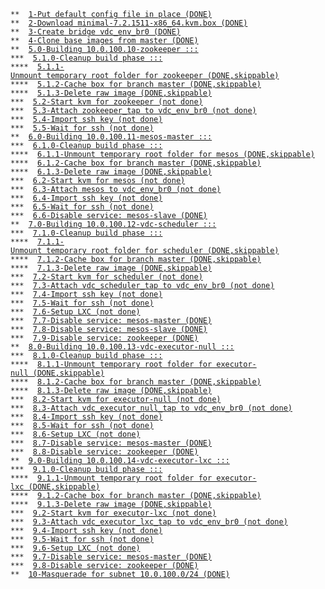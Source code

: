 <code>&#42;&#42;&nbsp;&nbsp;<a href="/./ind-steps/common.source#L45">1-Put&nbsp;default&nbsp;config&nbsp;file&nbsp;in&nbsp;place&nbsp;(DONE)</a></code><br>
<code>&#42;&#42;&nbsp;&nbsp;<a href="/./ind-steps/common.source#L35">2-Download&nbsp;minimal-7.2.1511-x86_64.kvm.box&nbsp;(DONE)</a></code><br>
<code>&#42;&#42;&nbsp;&nbsp;<a href="/./ind-steps/common.source#L9">3-Create&nbsp;bridge&nbsp;vdc_env_br0&nbsp;(DONE)</a></code><br>
<code>&#42;&#42;&nbsp;&nbsp;<a href="/./build.sh#L51">4-Clone&nbsp;base&nbsp;images&nbsp;from&nbsp;master&nbsp;(DONE)</a></code><br>
<code>&#42;&#42;&nbsp;&nbsp;<a href="/./build.sh#L60">5.0-Building&nbsp;10.0.100.10-zookeeper&nbsp;:::</a></code><br>
<code>&#42;&#42;&#42;&nbsp;&nbsp;<a href="/./ind-steps/step-box/boot.sh#L4">5.1.0-Cleanup&nbsp;build&nbsp;phase&nbsp;:::</a></code><br>
<code>&#42;&#42;&#42;&#42;&nbsp;&nbsp;<a href="/./ind-steps/step-box/common.source#L47">5.1.1-Unmount&nbsp;temporary&nbsp;root&nbsp;folder&nbsp;for&nbsp;zookeeper&nbsp;(DONE,skippable)</a></code><br>
<code>&#42;&#42;&#42;&#42;&nbsp;&nbsp;<a href="/./ind-steps/step-box/boot.sh#L9">5.1.2-Cache&nbsp;box&nbsp;for&nbsp;branch&nbsp;master&nbsp;(DONE,skippable)</a></code><br>
<code>&#42;&#42;&#42;&#42;&nbsp;&nbsp;<a href="/./ind-steps/step-box/boot.sh#L16">5.1.3-Delete&nbsp;raw&nbsp;image&nbsp;(DONE,skippable)</a></code><br>
<code>&#42;&#42;&#42;&nbsp;&nbsp;<a href="/./ind-steps/step-box/boot.sh#L24">5.2-Start&nbsp;kvm&nbsp;for&nbsp;zookeeper&nbsp;(not&nbsp;done)</a></code><br>
<code>&#42;&#42;&#42;&nbsp;&nbsp;<a href="/./ind-steps/step-box/boot.sh#L56">5.3-Attach&nbsp;zookeeper_tap&nbsp;to&nbsp;vdc_env_br0&nbsp;(not&nbsp;done)</a></code><br>
<code>&#42;&#42;&#42;&nbsp;&nbsp;<a href="/./ind-steps/step-ssh/boot.sh#L4">5.4-Import&nbsp;ssh&nbsp;key&nbsp;(not&nbsp;done)</a></code><br>
<code>&#42;&#42;&#42;&nbsp;&nbsp;<a href="/./ind-steps/step-ssh/boot.sh#L12">5.5-Wait&nbsp;for&nbsp;ssh&nbsp;(not&nbsp;done)</a></code><br>
<code>&#42;&#42;&nbsp;&nbsp;<a href="/./build.sh#L60">6.0-Building&nbsp;10.0.100.11-mesos-master&nbsp;:::</a></code><br>
<code>&#42;&#42;&#42;&nbsp;&nbsp;<a href="/./ind-steps/step-box/boot.sh#L4">6.1.0-Cleanup&nbsp;build&nbsp;phase&nbsp;:::</a></code><br>
<code>&#42;&#42;&#42;&#42;&nbsp;&nbsp;<a href="/./ind-steps/step-box/common.source#L47">6.1.1-Unmount&nbsp;temporary&nbsp;root&nbsp;folder&nbsp;for&nbsp;mesos&nbsp;(DONE,skippable)</a></code><br>
<code>&#42;&#42;&#42;&#42;&nbsp;&nbsp;<a href="/./ind-steps/step-box/boot.sh#L9">6.1.2-Cache&nbsp;box&nbsp;for&nbsp;branch&nbsp;master&nbsp;(DONE,skippable)</a></code><br>
<code>&#42;&#42;&#42;&#42;&nbsp;&nbsp;<a href="/./ind-steps/step-box/boot.sh#L16">6.1.3-Delete&nbsp;raw&nbsp;image&nbsp;(DONE,skippable)</a></code><br>
<code>&#42;&#42;&#42;&nbsp;&nbsp;<a href="/./ind-steps/step-box/boot.sh#L24">6.2-Start&nbsp;kvm&nbsp;for&nbsp;mesos&nbsp;(not&nbsp;done)</a></code><br>
<code>&#42;&#42;&#42;&nbsp;&nbsp;<a href="/./ind-steps/step-box/boot.sh#L56">6.3-Attach&nbsp;mesos&nbsp;to&nbsp;vdc_env_br0&nbsp;(not&nbsp;done)</a></code><br>
<code>&#42;&#42;&#42;&nbsp;&nbsp;<a href="/./ind-steps/step-ssh/boot.sh#L4">6.4-Import&nbsp;ssh&nbsp;key&nbsp;(not&nbsp;done)</a></code><br>
<code>&#42;&#42;&#42;&nbsp;&nbsp;<a href="/./ind-steps/step-ssh/boot.sh#L12">6.5-Wait&nbsp;for&nbsp;ssh&nbsp;(not&nbsp;done)</a></code><br>
<code>&#42;&#42;&#42;&nbsp;&nbsp;<a href="/./ind-steps/common.source#L113">6.6-Disable&nbsp;service:&nbsp;mesos-slave&nbsp;(DONE)</a></code><br>
<code>&#42;&#42;&nbsp;&nbsp;<a href="/./build.sh#L60">7.0-Building&nbsp;10.0.100.12-vdc-scheduler&nbsp;:::</a></code><br>
<code>&#42;&#42;&#42;&nbsp;&nbsp;<a href="/./ind-steps/step-box/boot.sh#L4">7.1.0-Cleanup&nbsp;build&nbsp;phase&nbsp;:::</a></code><br>
<code>&#42;&#42;&#42;&#42;&nbsp;&nbsp;<a href="/./ind-steps/step-box/common.source#L47">7.1.1-Unmount&nbsp;temporary&nbsp;root&nbsp;folder&nbsp;for&nbsp;scheduler&nbsp;(DONE,skippable)</a></code><br>
<code>&#42;&#42;&#42;&#42;&nbsp;&nbsp;<a href="/./ind-steps/step-box/boot.sh#L9">7.1.2-Cache&nbsp;box&nbsp;for&nbsp;branch&nbsp;master&nbsp;(DONE,skippable)</a></code><br>
<code>&#42;&#42;&#42;&#42;&nbsp;&nbsp;<a href="/./ind-steps/step-box/boot.sh#L16">7.1.3-Delete&nbsp;raw&nbsp;image&nbsp;(DONE,skippable)</a></code><br>
<code>&#42;&#42;&#42;&nbsp;&nbsp;<a href="/./ind-steps/step-box/boot.sh#L24">7.2-Start&nbsp;kvm&nbsp;for&nbsp;scheduler&nbsp;(not&nbsp;done)</a></code><br>
<code>&#42;&#42;&#42;&nbsp;&nbsp;<a href="/./ind-steps/step-box/boot.sh#L56">7.3-Attach&nbsp;vdc_scheduler_tap&nbsp;to&nbsp;vdc_env_br0&nbsp;(not&nbsp;done)</a></code><br>
<code>&#42;&#42;&#42;&nbsp;&nbsp;<a href="/./ind-steps/step-ssh/boot.sh#L4">7.4-Import&nbsp;ssh&nbsp;key&nbsp;(not&nbsp;done)</a></code><br>
<code>&#42;&#42;&#42;&nbsp;&nbsp;<a href="/./ind-steps/step-ssh/boot.sh#L12">7.5-Wait&nbsp;for&nbsp;ssh&nbsp;(not&nbsp;done)</a></code><br>
<code>&#42;&#42;&#42;&nbsp;&nbsp;<a href="/./ind-steps/step-lxc/postconfigure.sh#L4">7.6-Setup&nbsp;LXC&nbsp;(not&nbsp;done)</a></code><br>
<code>&#42;&#42;&#42;&nbsp;&nbsp;<a href="/./ind-steps/common.source#L113">7.7-Disable&nbsp;service:&nbsp;mesos-master&nbsp;(DONE)</a></code><br>
<code>&#42;&#42;&#42;&nbsp;&nbsp;<a href="/./ind-steps/common.source#L113">7.8-Disable&nbsp;service:&nbsp;mesos-slave&nbsp;(DONE)</a></code><br>
<code>&#42;&#42;&#42;&nbsp;&nbsp;<a href="/./ind-steps/common.source#L113">7.9-Disable&nbsp;service:&nbsp;zookeeper&nbsp;(DONE)</a></code><br>
<code>&#42;&#42;&nbsp;&nbsp;<a href="/./build.sh#L60">8.0-Building&nbsp;10.0.100.13-vdc-executor-null&nbsp;:::</a></code><br>
<code>&#42;&#42;&#42;&nbsp;&nbsp;<a href="/./ind-steps/step-box/boot.sh#L4">8.1.0-Cleanup&nbsp;build&nbsp;phase&nbsp;:::</a></code><br>
<code>&#42;&#42;&#42;&#42;&nbsp;&nbsp;<a href="/./ind-steps/step-box/common.source#L47">8.1.1-Unmount&nbsp;temporary&nbsp;root&nbsp;folder&nbsp;for&nbsp;executor-null&nbsp;(DONE,skippable)</a></code><br>
<code>&#42;&#42;&#42;&#42;&nbsp;&nbsp;<a href="/./ind-steps/step-box/boot.sh#L9">8.1.2-Cache&nbsp;box&nbsp;for&nbsp;branch&nbsp;master&nbsp;(DONE,skippable)</a></code><br>
<code>&#42;&#42;&#42;&#42;&nbsp;&nbsp;<a href="/./ind-steps/step-box/boot.sh#L16">8.1.3-Delete&nbsp;raw&nbsp;image&nbsp;(DONE,skippable)</a></code><br>
<code>&#42;&#42;&#42;&nbsp;&nbsp;<a href="/./ind-steps/step-box/boot.sh#L24">8.2-Start&nbsp;kvm&nbsp;for&nbsp;executor-null&nbsp;(not&nbsp;done)</a></code><br>
<code>&#42;&#42;&#42;&nbsp;&nbsp;<a href="/./ind-steps/step-box/boot.sh#L56">8.3-Attach&nbsp;vdc_executor_null_tap&nbsp;to&nbsp;vdc_env_br0&nbsp;(not&nbsp;done)</a></code><br>
<code>&#42;&#42;&#42;&nbsp;&nbsp;<a href="/./ind-steps/step-ssh/boot.sh#L4">8.4-Import&nbsp;ssh&nbsp;key&nbsp;(not&nbsp;done)</a></code><br>
<code>&#42;&#42;&#42;&nbsp;&nbsp;<a href="/./ind-steps/step-ssh/boot.sh#L12">8.5-Wait&nbsp;for&nbsp;ssh&nbsp;(not&nbsp;done)</a></code><br>
<code>&#42;&#42;&#42;&nbsp;&nbsp;<a href="/./ind-steps/step-lxc/postconfigure.sh#L4">8.6-Setup&nbsp;LXC&nbsp;(not&nbsp;done)</a></code><br>
<code>&#42;&#42;&#42;&nbsp;&nbsp;<a href="/./ind-steps/common.source#L113">8.7-Disable&nbsp;service:&nbsp;mesos-master&nbsp;(DONE)</a></code><br>
<code>&#42;&#42;&#42;&nbsp;&nbsp;<a href="/./ind-steps/common.source#L113">8.8-Disable&nbsp;service:&nbsp;zookeeper&nbsp;(DONE)</a></code><br>
<code>&#42;&#42;&nbsp;&nbsp;<a href="/./build.sh#L60">9.0-Building&nbsp;10.0.100.14-vdc-executor-lxc&nbsp;:::</a></code><br>
<code>&#42;&#42;&#42;&nbsp;&nbsp;<a href="/./ind-steps/step-box/boot.sh#L4">9.1.0-Cleanup&nbsp;build&nbsp;phase&nbsp;:::</a></code><br>
<code>&#42;&#42;&#42;&#42;&nbsp;&nbsp;<a href="/./ind-steps/step-box/common.source#L47">9.1.1-Unmount&nbsp;temporary&nbsp;root&nbsp;folder&nbsp;for&nbsp;executor-lxc&nbsp;(DONE,skippable)</a></code><br>
<code>&#42;&#42;&#42;&#42;&nbsp;&nbsp;<a href="/./ind-steps/step-box/boot.sh#L9">9.1.2-Cache&nbsp;box&nbsp;for&nbsp;branch&nbsp;master&nbsp;(DONE,skippable)</a></code><br>
<code>&#42;&#42;&#42;&#42;&nbsp;&nbsp;<a href="/./ind-steps/step-box/boot.sh#L16">9.1.3-Delete&nbsp;raw&nbsp;image&nbsp;(DONE,skippable)</a></code><br>
<code>&#42;&#42;&#42;&nbsp;&nbsp;<a href="/./ind-steps/step-box/boot.sh#L24">9.2-Start&nbsp;kvm&nbsp;for&nbsp;executor-lxc&nbsp;(not&nbsp;done)</a></code><br>
<code>&#42;&#42;&#42;&nbsp;&nbsp;<a href="/./ind-steps/step-box/boot.sh#L56">9.3-Attach&nbsp;vdc_executor_lxc_tap&nbsp;to&nbsp;vdc_env_br0&nbsp;(not&nbsp;done)</a></code><br>
<code>&#42;&#42;&#42;&nbsp;&nbsp;<a href="/./ind-steps/step-ssh/boot.sh#L4">9.4-Import&nbsp;ssh&nbsp;key&nbsp;(not&nbsp;done)</a></code><br>
<code>&#42;&#42;&#42;&nbsp;&nbsp;<a href="/./ind-steps/step-ssh/boot.sh#L12">9.5-Wait&nbsp;for&nbsp;ssh&nbsp;(not&nbsp;done)</a></code><br>
<code>&#42;&#42;&#42;&nbsp;&nbsp;<a href="/./ind-steps/step-lxc/postconfigure.sh#L4">9.6-Setup&nbsp;LXC&nbsp;(not&nbsp;done)</a></code><br>
<code>&#42;&#42;&#42;&nbsp;&nbsp;<a href="/./ind-steps/common.source#L113">9.7-Disable&nbsp;service:&nbsp;mesos-master&nbsp;(DONE)</a></code><br>
<code>&#42;&#42;&#42;&nbsp;&nbsp;<a href="/./ind-steps/common.source#L113">9.8-Disable&nbsp;service:&nbsp;zookeeper&nbsp;(DONE)</a></code><br>
<code>&#42;&#42;&nbsp;&nbsp;<a href="/./ind-steps/common.source#L56">10-Masquerade&nbsp;for&nbsp;subnet&nbsp;10.0.100.0/24&nbsp;(DONE)</a></code><br>
